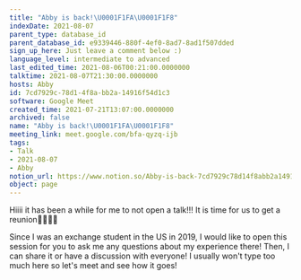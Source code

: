 ```yaml
---
title: "Abby is back!\U0001F1FA\U0001F1F8"
indexDate: 2021-08-07
parent_type: database_id
parent_database_id: e9339446-880f-4ef0-8ad7-8ad1f507dded
sign_up_here: Just leave a comment below :)
language_level: intermediate to advanced
last_edited_time: 2021-08-06T00:21:00.0000000
talktime: 2021-08-07T21:30:00.0000000
hosts: Abby
id: 7cd7929c-78d1-4f8a-bb2a-14916f54d1c3
software: Google Meet
created_time: 2021-07-21T13:07:00.0000000
archived: false
name: "Abby is back!\U0001F1FA\U0001F1F8"
meeting_link: meet.google.com/bfa-qyzq-ijb
tags:
- Talk
- 2021-08-07
- Abby
notion_url: https://www.notion.so/Abby-is-back-7cd7929c78d14f8abb2a14916f54d1c3
object: page
---
```


Hiiii it has been a while for me to not open a talk!!!
It is time for us to get a reunion🥰🥰👌🏻

Since I was an exchange student in the US in 2019, I would like to open this session for you to ask me any questions about my experience there! Then, I can share it or have a discussion with everyone! I usually won't type too much here so let's meet and see how it goes!







